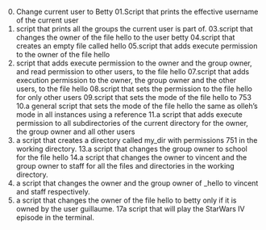00. Change current user to Betty
01.Script that prints the effective username of the current user
02. script that prints all the groups the current user is part of.
03.script that changes the owner of the file hello to the user betty
04.script that creates an empty file called hello
05.script that adds execute permission to the owner of the file hello
06. script that adds execute permission to the owner and the group owner, and read permission to other users, to the file hello
07.script that adds execution permission to the owner, the group owner and the other users, to the file hello
08.script that sets the permission to the file hello for only other users
09.script that sets the mode of the file hello to 753
10.a general script that sets the mode of the file hello the same as olleh’s mode in all instances using a reference
11.a script that adds execute permission to all subdirectories of the current directory for the owner, the group owner and all other users
12. a script that creates a directory called my_dir with permissions 751 in the working directory.
13.a script that changes the group owner to school for the file hello
14.a script that changes the owner to vincent and the group owner to staff for all the files and directories in the working directory.
15. a script that changes the owner and the group owner of _hello to vincent and staff respectively.
16. a script that changes the owner of the file hello to betty only if it is owned by the user guillaume.
17a script that will play the StarWars IV episode in the terminal.
